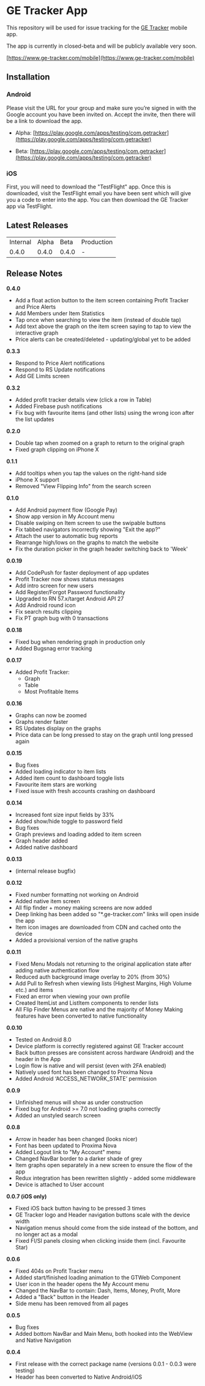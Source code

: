# GE Tracker App

This repository will be used for issue tracking for the [GE Tracker](https://www.ge-tracker.com) mobile app.

The app is currently in closed-beta and will be publicly available very soon.

[https://www.ge-tracker.com/mobile](https://www.ge-tracker.com/mobile)

## Installation

### Android

Please visit the URL for your group and make sure you’re signed in with the Google account you have been invited on. Accept the invite, then there will be a link to download the app. 

* Alpha: [https://play.google.com/apps/testing/com.getracker](https://play.google.com/apps/testing/com.getracker)

* Beta: [https://play.google.com/apps/testing/com.getracker](https://play.google.com/apps/testing/com.getracker) 

### iOS

First, you will need to download the "TestFlight" app. Once this is downloaded, visit the TestFlight email you have been sent which will give you a code to enter into the app. You can then download the GE Tracker app via TestFlight.

## Latest Releases

<table>
  <tr>
    <td>Internal</td>
    <td>Alpha</td>
    <td>Beta</td>
    <td>Production</td>
  </tr>
  <tr>
    <td>0.4.0</td>
    <td>0.4.0</td>
    <td>0.4.0</td>
    <td>-</td>
  </tr>
</table>

## Release Notes

**0.4.0**

* Add a float action button to the item screen containing Profit Tracker and Price Alerts
* Add Members under Item Statistics
* Tap once when searching to view the item (instead of double tap)
* Add text above the graph on the item screen saying to tap to view the interactive graph
* Price alerts can be created/deleted - updating/global yet to be added

**0.3.3**

* Respond to Price Alert notifications
* Respond to RS Update notifications
* Add GE Limits screen

**0.3.2**

* Added profit tracker details view (click a row in Table)
* Added Firebase push notifications
* Fix bug with favourite items (and other lists) using the wrong icon after the list updates

**0.2.0**

* Double tap when zoomed on a graph to return to the original graph
* Fixed graph clipping on iPhone X

**0.1.1**

* Add tooltips when you tap the values on the right-hand side
* iPhone X support
* Removed "View Flipping Info" from the search screen

**0.1.0**

* Add Android payment flow (Google Pay)
* Show app version in My Account menu
* Disable swiping on Item screen to use the swipable buttons
* Fix tabbed navigators incorrectly showing "Exit the app?"
* Attach the user to automatic bug reports
* Rearrange high/lows on the graphs to match the website
* Fix the duration picker in the graph header switching back to 'Week'

**0.0.19**

* Add CodePush for faster deployment of app updates
* Profit Tracker now shows status messages
* Add intro screen for new users
* Add Register/Forgot Password functionality
* Upgraded to RN 57.x/target Android API 27
* Add Android round icon
* Fix search results clipping
* Fix PT graph bug with 0 transactions

**0.0.18**

* Fixed bug when rendering graph in production only
* Added Bugsnag error tracking 

**0.0.17**

* Added Profit Tracker:
    * Graph
    * Table
    * Most Profitable Items

**0.0.16**

* Graphs can now be zoomed
* Graphs render faster
* RS Updates display on the graphs
* Price data can be long pressed to stay on the graph until long pressed again

**0.0.15**

* Bug fixes
* Added loading indicator to item lists
* Added item count to dashboard toggle lists
* Favourite item stars are working
* Fixed issue with fresh accounts crashing on dashboard

**0.0.14**

* Increased font size input fields by 33%
* Added show/hide toggle to password field
* Bug fixes
* Graph previews and loading added to item screen
* Graph header added
* Added native dashboard

**0.0.13**

* (internal release bugfix)

**0.0.12**

* Fixed number formatting not working on Android
* Added native item screen
* All flip finder + money making screens are now added
* Deep linking has been added so "*.ge-tracker.com" links will open inside the app
* Item icon images are downloaded from CDN and cached onto the device
* Added a provisional version of the native graphs

**0.0.11**

* Fixed Menu Modals not returning to the original application state after adding native authentication flow
* Reduced auth background image overlay to 20% (from 30%)
* Add Pull to Refresh when viewing lists (Highest Margins, High Volume etc.) and items
* Fixed an error when viewing your own profile
* Created ItemList and ListItem components to render lists
* All Flip Finder Menus are native and the majority of Money Making features have been converted to native functionality

**0.0.10**

* Tested on Android 8.0
* Device platform is correctly registered against GE Tracker account
* Back button presses are consistent across hardware (Android) and the header in the App
* Login flow is native and will persist (even with 2FA enabled)
* Natively used font has been changed to Proxima Nova
* Added Android ‘ACCESS_NETWORK_STATE’ permission

**0.0.9**

* Unfinished menus will show as under construction
* Fixed bug for Android >= 7.0 not loading graphs correctly
* Added an unstyled search screen

**0.0.8**

* Arrow in header has been changed (looks nicer)
* Font has been updated to Proxima Nova
* Added Logout link to "My Account" menu
* Changed NavBar border to a darker shade of grey
* Item graphs open separately in a new screen to ensure the flow of the app
* Redux integration has been rewritten slightly - added some middleware
* Device is attached to User account

**0.0.7 (iOS only)**

* Fixed iOS back button having to be pressed 3 times
* GE Tracker logo and Header navigation buttons scale with the device width
* Navigation menus should come from the side instead of the bottom, and no longer act as a modal
* Fixed FI/SI panels closing when clicking inside them (incl. Favourite Star)

**0.0.6**

* Fixed 404s on Profit Tracker menu
* Added start/finished loading animation to the GTWeb Component
* User icon in the header opens the My Account menu
* Changed the NavBar to contain: Dash, Items, Money, Profit, More
* Added a "Back" button in the Header
* Side menu has been removed from all pages

**0.0.5**

* Bug fixes
* Added bottom NavBar and Main Menu, both hooked into the WebView and Native Navigation

**0.0.4**

* First release with the correct package name (versions 0.0.1 - 0.0.3 were testing)
* Header has been converted to Native Android/iOS

